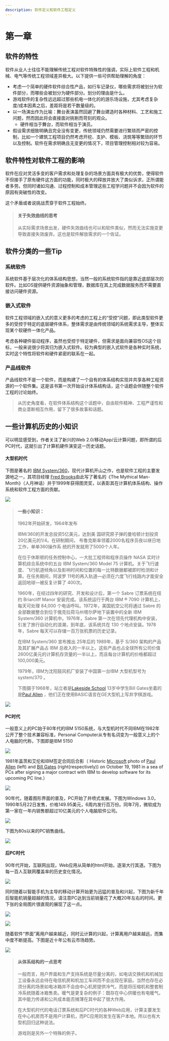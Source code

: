 ```yaml
---
description: 软件定义和软件工程定义
---
```


# 第一章

## 软件的特性

软件从业人士往往不能理解传统工程对软件特殊性的强调，实际上软件工程和机械、电气等传统工程领域差异极大。以下提供一些可供帮助理解的角度：

* 考虑一个简单的硬件软件综合性产品，如行车记录仪，哪些需求将被划分为软件部分，而哪些会被划分为硬件部分。划分的理由是什么。
* 游戏软件的复杂性远远超过那些机电一体化的的游乐场设施，尤其考虑复杂度/成本因素之后，差距将是若干数量级的。
* 以一场演出作为比喻：舞台表演虽然回避了舞台建造时各种材料、工艺和施工问题，然而因此将会直接面对挑剔而苛刻的观众。
  * 硬件相当于舞台，而软件相当于演员。
* 假设需求细致明确且完全没有变更，传统领域仍然需要进行繁琐而严密的控制，比如一个建筑工程项目仍然考虑开挖、支护、模板、浇筑等等繁琐的环节以及控制。软件在需求明确且无变更的情况下，项目管理控制相对较为容易。

## 软件特性对软件工程的影响

软件在应对灵活多变的客户需求和处理复杂的场景方面具有极大的优势，使得软件不但接手了原有硬件这方面的功能，同时极大的释放并放大了类似诉求，正所谓能者多劳。但同时诸如沟通、过程控制和成本管理这些工程学问题并不会因为软件的原因有突破性的改变。

这个矛盾或者说挑战贯穿于软件工程始终。

> #### 关于失效曲线的思考
>
> 从实际需求场景出发，硬件失效曲线也可以和软件类似，然而无法实施变更导致直接失效废弃。这也是软件解放需求的一个佐证。

## 软件分类的一些Tip

### 系统软件

系统软件基于层次化的体系结构思想，当然一般的系统软件指的是靠近底部层次的软件。比如OS提供硬件资源抽象和管理，数据库在其上完成数据服务而不需要直接访问硬件资源。

### 嵌入式软件

软件工程领域的嵌入式的意义更多的考虑的工程上的“受控”问题，即此类型软件更多的受控于特定的底层硬件体系，整体需求是由传统领域的系统需求主导，整体实现某个软硬件一体化产品。

考虑各种硬件驱动程序，虽然也受控于特定硬件，但需求是面向兼容性OS这个目标，一般来说很少将其归为嵌入式软件。较为典型的嵌入式软件是各种实时系统，实时这个特性将软件和硬件紧密的联系在一起。

### 产品线软件

产品线软件不是一个软件，而是构建了一个自有的体系结构实现并共享各种工程资源的一个软件集。这是该书第一次开始设计体系结构话，这个话题会伴随整个软件工程的讨论始终。

> 从历史角度看，在软件体系结构这个话题中，自由软件精神、工程严谨性和商业垄断相互作用，留下了很多故事和话题。

## 一些计算机历史的小知识

可以明显感受到，作者关注了新兴的Web 2.0/移动App/云计算问题，即所谓的后PC时代，这就引出了计算机硬件演变这一历史话题。

#### 大型机时代

下图是著名的 [IBM System/360](https://en.wikipedia.org/wiki/IBM_System/360)，现代计算机开山之作，也是软件工程的主要发源地之一，其项目经理 [Fred Brooks](https://en.wikipedia.org/wiki/Fred_Brooks)由此写了著名的《The Mythical Man-Month》（人月神话）并于1999年获得图灵奖，以表彰其在计算机体系结构、操作系统和软件工程方面的贡献。

![](.gitbook/assets/image%20%2815%29.png)

> #### 一些小知识：
>
> 1962年开始研发，1964年发布
>
>  IBM/360的开发总投资5亿美元，达到美 国研究原子弹的曼哈顿计划投资20亿美元的1/4。在研制期间， 布鲁克斯率领着2000名程序员夜以继日地工作，单单360操作系 统的开发就用了5000个人年。
>
> 在位于休斯顿的任务控制中心，一大批工程师和程序员操作 NASA 实时计算机综合系统中的五台 IBM System/360 Model 75 计算机。关于飞行速度、飞行航道倾角以及影响时间和位置的每一比特数据都被即时检测和计算。在任务期间，阿波罗 11号的再入轨道—必须在六度飞行线路内才能安全返回地球—被反复计算了 400次。
>
> 1960年，在经过四年的研究、开发和设计后，第一个 Sabre 订票系统在纽约 Briarcliff Manor 安装完成。该系统运行于两台 IBM ® 7090 计算机上，每天可处理 84,000 个电话呼叫。1972年，美国航空公司将通过 Sabre 的全部数据整合到位于俄克拉荷马州塔尔萨地下装置中的全新 IBM System/360 计算机中。1976年，Sabre 第一次在领先代理机构中安装，引发了旅行自动化的浪潮，到年底，该系统共在 130 个地点安装。1978年，Sabre 每天可以存储一百万张机票的历史记录。
>
> 在IBM System/360 宣布推出 25年后的 1989年，基于 S/360 架构的产品及其扩展产品占 IBM 总收入的一半以上。这些产品也占全球所有公司价值 2600亿美元的计算机存货量的一半以上，而且每台计算机的价格都超过 100,000美元。
>
> 1979年，IBM为沈阳鼓风机厂安装了中国第一台IBM 大型机型号为system/370 。
>
> 下图摄于1968年，站立者是[Lakeside School](https://en.wikipedia.org/wiki/Lakeside_School_%28Seattle,_Washington%29) 13岁中学生Bill Gates坐着的是[Paul Allen](https://en.wikipedia.org/wiki/Paul_Allen) ，他们正在使用BASIC语言在GE大型机上写井字棋游戏。

![](.gitbook/assets/image%20%282%29.png)

#### PC时代

一般意义上的PC始于80年代的IBM 5150系统，与大型机时代不同IBM在1982年公开了整个技术兼容标准，Personal Computer从专有名词变为一般意义上的个人电脑的代称，下图即是IBM 5150

![](.gitbook/assets/image%20%284%29.png)

1981年盖茨和艾伦和IBM签定合同后合影（ Historic [Microsoft](https://en.wikipedia.org/wiki/Microsoft) photo of [Paul Allen](https://en.wikipedia.org/wiki/Paul_Allen) \(left\) and [Bill Gates](https://en.wikipedia.org/wiki/Bill_Gates) \(right\(respectively\)\) on October 19, 1981 in a sea of PCs after signing a major contract with IBM to develop software for its upcoming PC line.）

![](.gitbook/assets/image%20%2816%29.png)

90年代，随着图形界面的普及，PC开始了井喷式发展。下图为Windows 3.0，1990年5月22日发售，价格149.95美元，6周内发行百万份。同年7月，微软成为第一家在一年内销售额超过10亿美元的个人电脑软件公司。

![](.gitbook/assets/image%20%289%29.png)

下图为80s以来的PC销售曲线。

![](.gitbook/assets/image%20%2810%29.png)

#### 后PC时代

90年代开始，互联网出现，Web应用从简单的html开始，逐渐大行其道。下图为每一百人互联网覆盖率的历史变化情况。

![](.gitbook/assets/image%20%2812%29.png)

同时随着以智能手机为主导的移动计算开始更为迅猛的普及和兴起，下图为新千年后智能机销量超越的情况，请注意PC达到当前销量花了大概20年左右的时间。更下张的全局图片很直观的展现了这一点。

![](.gitbook/assets/image%20%2811%29.png)

![](.gitbook/assets/image%20%287%29.png)

随着软件“界面”离用户越来越近，同时云计算的兴起，计算离用户越来越远，而集中度不断提高。下图是近十年公有云市场趋势。

![](.gitbook/assets/image%20%285%29.png)

> #### 从体系结构的一点思考
>
> 一般而言，用户界面和生产支持系统是尽量分离的，如电话交换机和机械加工设备永远会待在电信机房和机加工车间而不会出现在家庭。当然也存在必须分离的场景如电冰箱并不会由中心机房提供冷气，而是将压缩机和整套制冷系统随着冰箱售卖。暖气是更复杂的例子：既存在中心供暖也有电暖气。其中能力传递和公共成本能否摊薄在其中起了很大作用。
>
> 在大型机时代的电话订票系统和后PC时代的各种Web应用，计算主要发生在中心机房而不是用户计算机，而PC应用则发生在客户本地。所以也有大型机回归这种说法。
>
> 游戏则是另外一个特殊的例子。






